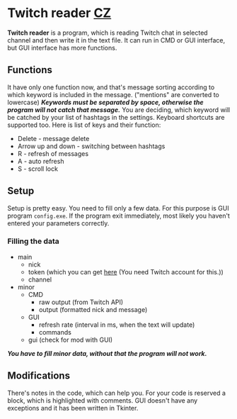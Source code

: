 # Twitch reader [CZ](./README_CZ.md)

**Twitch reader** is a program, which is reading Twitch chat in selected channel and then write it in the text file. It can run in CMD or GUI interface, but GUI interface has more functions.

## Functions
It have only one function now, and that's message sorting according to which keyword is included in the message. ("mentions" are converted to lowercase) ***Keywords must be separated by space, otherwise the program will not catch that message.*** You are deciding, which keyword will be catched by your list of hashtags in the settings. Keyboard shortcuts are supported too.
Here is list of keys and their function:
- Delete - message delete
- Arrow up and down - switching between hashtags
- R - refresh of messages
- A - auto refresh
- S - scroll lock


## Setup
Setup is pretty easy. You need to fill only a few data. For this purpose is GUI program `config.exe`. If the program exit immediately, most likely you haven't entered your parameters correctly.

### Filling the data
- main
    - nick
    - token (which you can get [here](https://twitchapps.com/tmi/) (You need Twitch account for this.))
    - channel
- minor
    - CMD
        - raw output (from Twitch API)
        - output (formatted nick and message)
    - GUI
        - refresh rate (interval in ms, when the text will update)
        - commands
    - gui (check for mod with GUI)

	
***You have to fill minor data, without that the program will not work.***

## Modifications
There's notes in the code, which can help you. For your code is reserved a block, which is highlighted with comments. GUI doesn't have any exceptions and it has been written in Tkinter.